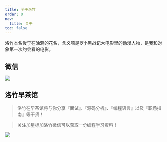 ```yaml
---
title: 关于洛竹
order: 0
nav:
  title: 关于
toc: false
---
```


洛竹本名俊宁在涂鸦的花名，含义嘛是罗小黑战记大电影里的动漫人物，是我和对象第一次约会看的电影。

## 微信

![](https://i.loli.net/2021/03/28/KxQNpYaziXHPvjA.jpg)

## 洛竹早茶馆

> 洛竹在早茶馆将与你分享『面试』、『源码分析』、『编程语言』以及『职场指南』等干货！

> 关注加星标加洛竹微信可以获取一份编程学习资料！

![](https://i.loli.net/2021/03/21/8a2neD4C3hFVpTr.png)
